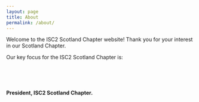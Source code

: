 ```yaml
---
layout: page
title: About
permalink: /about/
---
```


Welcome to the ISC2 Scotland Chapter website!
Thank you for your interest in our Scotland Chapter.

Our key focus for the ISC2 Scotland Chapter is:

<br />
<br />
<br />

**President, ISC2 Scotland Chapter.**
